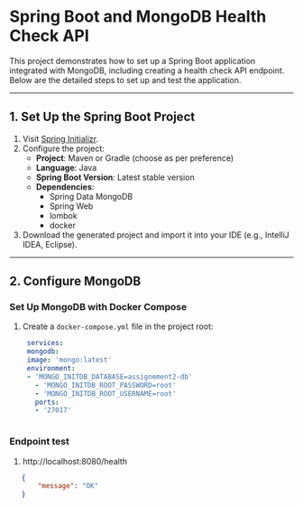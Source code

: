 # Spring Boot and MongoDB Health Check API

This project demonstrates how to set up a Spring Boot application integrated with MongoDB, including creating a health check API endpoint. Below are the detailed steps to set up and test the application.

---

## 1. Set Up the Spring Boot Project

1. Visit [Spring Initializr](https://start.spring.io/).
2. Configure the project:
    - **Project**: Maven or Gradle (choose as per preference)
    - **Language**: Java
    - **Spring Boot Version**: Latest stable version
    - **Dependencies**:
        - Spring Data MongoDB
        - Spring Web
        - lombok
        - docker
3. Download the generated project and import it into your IDE (e.g., IntelliJ IDEA, Eclipse).

---

## 2. Configure MongoDB

### Set Up MongoDB with Docker Compose

1. Create a `docker-compose.yml` file in the project root:
   ```yaml
    services:
    mongodb:
    image: 'mongo:latest'
    environment:
    - 'MONGO_INITDB_DATABASE=assignement2-db'
      - 'MONGO_INITDB_ROOT_PASSWORD=root'
      - 'MONGO_INITDB_ROOT_USERNAME=root'
      ports:
      - '27017'



### Endpoint test

1. http://localhost:8080/health

 ```json
    {
        "message": "OK"
    }
